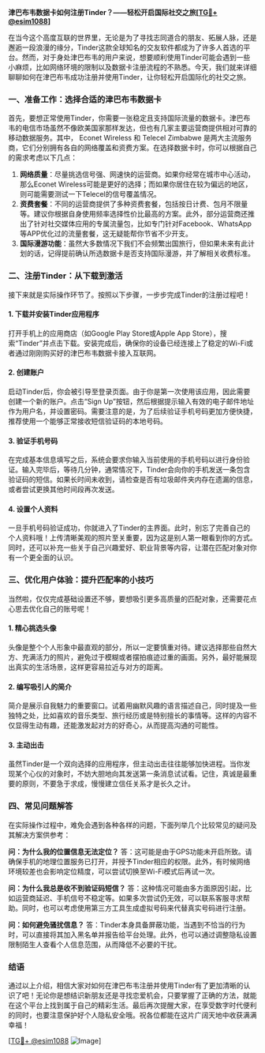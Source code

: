 **津巴布韦数据卡如何注册Tinder？——轻松开启国际社交之旅[[TG💪+ @esim1088](https://t.me/s/esim1088)]**

在当今这个高度互联的世界里，无论是为了寻找志同道合的朋友、拓展人脉，还是邂逅一段浪漫的缘分，Tinder这款全球知名的交友软件都成为了许多人首选的平台。然而，对于身处津巴布韦的用户来说，想要顺利使用Tinder可能会遇到一些小麻烦，比如网络环境的限制以及数据卡注册流程的不熟悉。今天，我们就来详细聊聊如何在津巴布韦成功注册并使用Tinder，让你轻松开启国际化的社交之旅。

### 一、准备工作：选择合适的津巴布韦数据卡

首先，要想正常使用Tinder，你需要一张稳定且支持国际流量的数据卡。津巴布韦的电信市场虽然不像欧美国家那样发达，但也有几家主要运营商提供相对可靠的移动数据服务。其中， Econet Wireless 和 Telecel Zimbabwe 是两大主流服务商，它们分别拥有各自的网络覆盖和资费方案。在选择数据卡时，你可以根据自己的需求考虑以下几点：

1. **网络质量**：尽量挑选信号强、网速快的运营商。如果你经常在城市中心活动，那么Econet Wireless可能是更好的选择；而如果你居住在较为偏远的地区，则可能需要测试一下Telecel的信号覆盖情况。
2. **资费套餐**：不同的运营商提供了多种资费套餐，包括按日计费、包月不限量等。建议你根据自身使用频率选择性价比最高的方案。此外，部分运营商还推出了针对社交媒体应用的专属流量包，比如专门针对Facebook、WhatsApp等APP优化过的流量套餐，这无疑能帮你节省不少开支。
3. **国际漫游功能**：虽然大多数情况下我们不会频繁出国旅行，但如果未来有此计划的话，记得提前确认所选数据卡是否支持国际漫游，并了解相关收费标准。

### 二、注册Tinder：从下载到激活

接下来就是实际操作环节了。按照以下步骤，一步步完成Tinder的注册过程吧！

#### 1. 下载并安装Tinder应用程序
打开手机上的应用商店（如Google Play Store或Apple App Store），搜索“Tinder”并点击下载。安装完成后，确保你的设备已经连接上了稳定的Wi-Fi或者通过刚刚购买好的津巴布韦数据卡接入互联网。

#### 2. 创建账户
启动Tinder后，你会被引导至登录页面。由于你是第一次使用该应用，因此需要创建一个新的账户。点击“Sign Up”按钮，然后根据提示输入有效的电子邮件地址作为用户名，并设置密码。需要注意的是，为了后续验证手机号码更加方便快捷，推荐使用一个能够正常接收短信验证码的本地号码。

#### 3. 验证手机号码
在完成基本信息填写之后，系统会要求你输入当前使用的手机号码以进行身份验证。输入完毕后，等待几分钟，通常情况下，Tinder会向你的手机发送一条包含验证码的短信。如果长时间未收到，请检查是否有垃圾邮件夹内存在遗漏的信息，或者尝试更换其他时间段再次发送。

#### 4. 设置个人资料
一旦手机号码验证成功，你就进入了Tinder的主界面。此时，别忘了完善自己的个人资料哦！上传清晰美观的照片至关重要，因为这是别人第一眼看到你的方式。同时，还可以补充一些关于自己兴趣爱好、职业背景等内容，让潜在匹配对象对你有一个更全面的认识。

### 三、优化用户体验：提升匹配率的小技巧

当然啦，仅仅完成基础设置还不够，要想吸引更多高质量的匹配对象，还需要花点心思去优化自己的账号呢！

#### 1. 精心挑选头像
头像是整个个人形象中最直观的部分，所以一定要慎重对待。建议选择那些自然大方、充满活力的照片，避免过于模糊或者摆拍痕迹过重的画面。另外，最好能展现出真实的生活场景，这样更容易拉近与对方的距离。

#### 2. 编写吸引人的简介
简介是展示自我魅力的重要窗口。试着用幽默风趣的语言描述自己，同时提及一些独特之处，比如喜欢的音乐类型、旅行经历或是特别擅长的事情等。这样的内容不仅显得生动有趣，还能激发起对方的好奇心，从而提高沟通的可能性。

#### 3. 主动出击
虽然Tinder是一个双向选择的应用程序，但主动出击往往能够加快进程。当你发现某个心仪的对象时，不妨大胆地向其发送第一条消息试试看。记住，真诚是最重要的原则，不要急于求成，慢慢建立信任关系才是长久之计。

### 四、常见问题解答

在实际操作过程中，难免会遇到各种各样的问题，下面列举几个比较常见的疑问及其解决方案供参考：

**问：为什么我的位置信息无法定位？**
答：这可能是由于GPS功能未开启所致。请确保手机的地理位置服务已打开，并授予Tinder相应的权限。此外，有时候网络环境较差也会影响定位精度，可以尝试切换至Wi-Fi模式后再试一次。

**问：为什么我总是收不到验证码短信？**
答：这种情况可能由多方面原因引起，比如运营商延迟、手机信号不稳定等。如果多次尝试仍无效，可以联系客服寻求帮助。同时，也可以考虑使用第三方工具生成虚拟号码来代替真实号码进行注册。

**问：如何避免骚扰信息？**
答：Tinder本身具备屏蔽功能，当遇到不恰当的行为时，可以直接将其加入黑名单并报告给平台处理。此外，也可以通过调整隐私设置限制陌生人查看个人信息范围，从而降低不必要的干扰。

### 结语

通过以上介绍，相信大家对如何在津巴布韦注册并使用Tinder有了更加清晰的认识了吧！无论你是想结识新朋友还是寻找恋爱机会，只要掌握了正确的方法，就能在这个平台上找到属于自己的精彩生活。最后再次提醒大家，在享受数字时代便利的同时，也要注意保护好个人隐私安全哦。祝各位都能在这片广阔天地中收获满满幸福！

[[TG💪+ @esim1088](https://t.me/s/esim1088) ![Image](https://i.postimg.cc/4NQfJmqS/Snipaste-2025-05-13-00-14-12.png)]